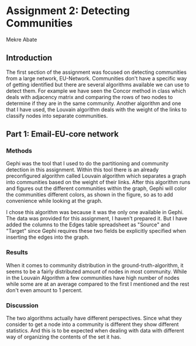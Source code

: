 # Assignment 2: Detecting Communities

Mekre Abate


## Introduction

The first section of the assignment was focused on detecting communities from a large network, EU-Network.
Communities don't have a specific way of getting identified but there are several algorithms available we can use to detect them.
For example we have seen the Concor method in class which deals with adjacency matrix and comparing the rows of two nodes to determine if they are in the same community. Another algorithm and one that I have used, the Louvain algorithm deals with the weight of the links to classify nodes into separate communities.

## Part 1: Email-EU-core network

### Methods

Gephi was the tool that I used to do the partitioning and community detection in this assignment. Within this tool there is an already preconfigured algorithm called Louvain algorithm which separates a graph into communities based on the weight of their links. After this algorithm runs and figures out the different communities within the graph, Gephi will color the communities different colors, as shown in the figure, so as to add convenience while looking at the graph.

I chose this algorithm was because it was the only one available in Gephi. The data was provided for this assignment, I haven't prepared it. But I have added the columns to the Edges table spreadsheet as "Source" and "Target" since Gephi requires these two fields be explicitly specified when inserting the edges into the graph.

### Results

When it comes to community distribution in the ground-truth-algorithm, it seems to be a fairly distributed amount of nodes in most community. While in the Louvain Algorithm a few communities have high number of nodes while some are at an average compared to the first I mentioned and the rest don't even amount to 1 percent.

### Discussion

The two algorithms actually have different perspectives. Since what they consider to get a node into a community is different they show different statistics. And this is to be expected when dealing with data with different way of organizing the contents of the set it has.   
